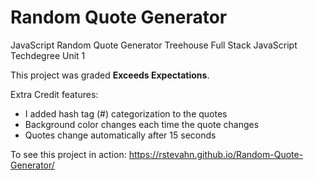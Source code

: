 # Random Quote Generator
 JavaScript Random Quote Generator
Treehouse Full Stack JavaScript Techdegree Unit 1

This project was graded **Exceeds Expectations**.

Extra Credit features:
- I added hash tag (#) categorization to the quotes
- Background color changes each time the quote changes
- Quotes change automatically after 15 seconds

To see this project in action: https://rstevahn.github.io/Random-Quote-Generator/